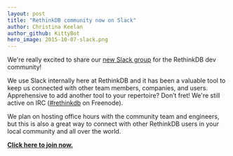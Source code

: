 ```yaml
---
layout: post
title: "RethinkDB community now on Slack"
author: Christina Keelan
author_github: KittyBot
hero_image: 2015-10-07-slack.png
---
```


We're really excited to share our [new Slack group](http://slack.rethinkdb.com) for the RethinkDB dev community!

We use Slack internally here at RethinkDB and it has been a valuable tool to keep us connected with other team members, companies, and users. Apprehensive to add another tool to your repertoire? Don’t fret! We're still active on IRC ([#rethinkdb](irc://chat.freenode.net/#rethinkdb) on Freenode).

We plan on hosting office hours with the community team and engineers, but this is also a great way to connect with other RethinkDB users in your local community and all over the world.

[**Click here to join now.**](http://slack.rethinkdb.com)
